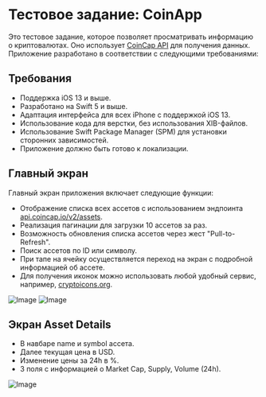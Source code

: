 # **Тестовое задание: CoinApp**

Это тестовое задание, которое позволяет просматривать информацию о криптовалютах. Оно использует [CoinCap API](https://docs.coincap.io/) для получения данных. Приложение разработано в соответствии с следующими требованиями:

## **Требования**

- Поддержка iOS 13 и выше.
- Разработано на Swift 5 и выше.
- Адаптация интерфейса для всех iPhone с поддержкой iOS 13.
- Использование кода для верстки, без использования XIB-файлов.
- Использование Swift Package Manager (SPM) для установки сторонних зависимостей.
- Приложение должно быть готово к локализации.

## **Главный экран**

Главный экран приложения включает следующие функции:

- Отображение списка всех ассетов с использованием эндпоинта [api.coincap.io/v2/assets](https://api.coincap.io/v2/assets).
- Реализация пагинации для загрузки 10 ассетов за раз.
- Возможность обновления списка ассетов через жест "Pull-to-Refresh".
- Поиск ассетов по ID или символу.
- При тапе на ячейку осуществляется переход на экран с подробной информацией об ассете.
- Для получения иконок можно использовать любой удобный сервис, например, [cryptoicons.org](https://cryptoicons.org).

![Image](https://imageup.ru/img81/4358173/1-index.jpg)
![Image](https://imageup.ru/img130/4358188/2-search.jpg)

## **Экран Asset Details**

- В навбаре name и symbol ассета.
- Далее текущая цена в USD.
- Изменение цены за 24h в %.
- 3 поля с информацией о Market Cap, Supply, Volume (24h).

![Image](https://imageup.ru/img167/4358197/3-info.jpg)
